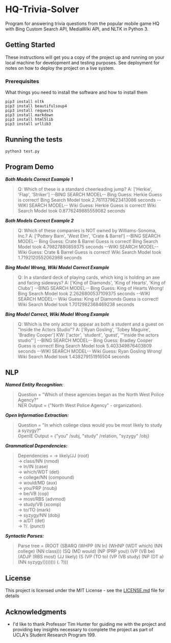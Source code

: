 # HQ-Trivia-Solver

Program for answering trivia questions from the popular mobile game HQ with Bing Custom Search API, MediaWiki API, and NLTK in Python 3.

## Getting Started

These instructions will get you a copy of the project up and running on your local machine for development and testing purposes. See deployment for notes on how to deploy the project on a live system.

### Prerequisites

What things you need to install the software and how to install them

```
pip3 install nltk
pip3 install beautifulsoup4
pip3 install requests
pip3 install markdown
pip3 install html5lib
pip3 install urllib3
```

## Running the tests

```
python3 test.py
```

## Program Demo
***Both Models Correct Example 1***  
>Q: Which of these is a standard cheerleading jump?
>A: ['Herkie', 'Flap', 'Striker']
>--BING SEARCH MODEL--
>Bing Guess: Herkie
>Guess is correct!
>Bing Search Model took 2.7611379623413086 seconds
>--WIKI SEARCH MODEL--
>Wiki Guess: Herkie
>Guess is correct!
>Wiki Search Model took 0.8776249885559082 seconds

***Both Models Correct Example 2***  
>Q: Which of these companies is NOT owned by Williams-Sonoma, Inc.?
>A: ['Pottery Barn', 'West Elm', 'Crate & Barrel']
>--BING SEARCH MODEL--
>Bing Guess: Crate & Barrel
>Guess is correct!
>Bing Search Model took 4.79827880859375 seconds
>--WIKI SEARCH MODEL--
>Wiki Guess: Crate & Barrel
>Guess is correct!
>Wiki Search Model took 1.7192120552062988 seconds

***Bing Model Wrong, Wiki Model Correct Example***  
>Q: In a standard deck of playing cards, which king is holding an axe and facing sideways?
>A: ['King of Diamonds', 'King of Hearts', 'King of Clubs']
>--BING SEARCH MODEL--
>Bing Guess: King of Hearts
>Wrong!
>Bing Search Model took 2.2626800537109375 seconds
>--WIKI SEARCH MODEL--
>Wiki Guess: King of Diamonds
>Guess is correct!
>Wiki Search Model took 1.7012982368469238 seconds

***Bing Model Correct, Wiki Model Wrong Example***  
>Q: Which is the only actor to appear as both a student and a guest on "Inside the Actors Studio"?
>A: ['Ryan Gosling', 'Tobey Maguire', 'Bradley Cooper']
>KW: ['actor', 'student', 'guest', '"inside the actors studio"']
>--BING SEARCH MODEL--
>Bing Guess: Bradley Cooper
>Guess is correct!
>Bing Search Model took 5.403349876403809 seconds
>--WIKI SEARCH MODEL--
>Wiki Guess: Ryan Gosling
>Wrong!
>Wiki Search Model took 1.438279151916504 seconds


## NLP
***Named Entity Recognition:***  
>Question = "Which of these agencies began as the North West Police Agency?"  
>NER Output = {"North West Police Agency" - organization}.  

***Open Information Extraction:***   
>Question = "In which college class would you be most likely to study a syzygy?"  
>OpenIE Output = {"you" /subj, "study" /relation, "syzygy" /obj}  

***Grammatical Dependencies:***  
>Dependencies = -> likely/JJ (root)  
>  -> class/NN (nmod)  
>    -> In/IN (case)  
>    -> which/WDT (det)  
>    -> college/NN (compound)  
>  -> would/MD (aux)  
>  -> you/PRP (nsubj)  
>  -> be/VB (cop)  
>  -> most/RBS (advmod)  
>  -> study/VB (xcomp)  
>    -> to/TO (mark)  
>    -> syzygy/NN (dobj)  
>      -> a/DT (det)  
>  -> ?/. (punct)  

***Syntactic Parses:***  
>Parse tree = (ROOT (SBARQ (WHPP (IN In) (WHNP (WDT which) (NN college) (NN class))) (SQ (MD would) (NP (PRP you)) (VP (VB be) (ADJP (RBS most) (JJ likely) (S (VP (TO to) (VP (VB study) (NP (DT a) (NN syzygy)))))))) (. ?)))

## License

This project is licensed under the MIT License - see the [LICENSE.md](LICENSE.md) file for details

## Acknowledgments

* I'd like to thank Professor Tim Hunter for guiding me with the project and providing key insights necessary to complete the project as part of UCLA's Student Research Program 199.

